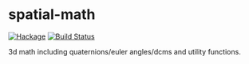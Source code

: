 spatial-math
===
[![Hackage](https://img.shields.io/hackage/v/spatial-math.svg)](https://hackage.haskell.org/package/spatial-math) [![Build Status](https://secure.travis-ci.org/ghorn/spatial-math.png?branch=master)](http://travis-ci.org/ghorn/spatial-math)

3d math including quaternions/euler angles/dcms and utility functions.

